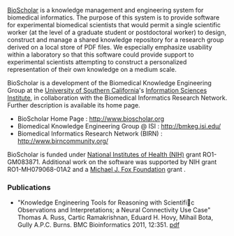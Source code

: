 [BioScholar](http://www.bioscholar.org) is a knowledge management and engineering system for biomedical informatics. The purpose of this system is to provide software for experimental biomedical scientists that would permit a single scientific worker (at the level of a graduate student or postdoctoral worker) to design, construct and manage a shared knowledge repository for a research group derived on a local store of PDF files. We especially emphasize usability within a laboratory so that this software could provide support to experimental scientists attempting to construct a personalized representation of their own knowledge on a medium scale.

BioScholar is a development of the Biomedical Knowledge Engineering Group at the [University of Southern California](http://www.usc.edu/)'s [Information Sciences Institute](http://www.isi.edu/), in collaboration with the Biomedical Informatics Research Network.  Further description is available its home page.
  * BioScholar Home Page : http://www.bioscholar.org
  * Biomedical Knowledge Engineering Group @ ISI : http://bmkeg.isi.edu/
  * Biomedical Informatics Research Network (BIRN) : http://www.birncommunity.org/

BioScholar  is funded under [National Institutes of Health (NIH)](http://www.nih.gov) grant RO1-GM083871.  Additional work on the software was supported by NIH grant RO1-MH079068-01A2 and a [Michael J. Fox Foundation](http://www.michaeljfox.org/) grant .

### Publications ###
  * "Knowledge Engineering Tools for Reasoning with Scientific Observations and Interpretations; a Neural Connectivity Use Case" Thomas A. Russ, Cartic Ramakrishnan, Eduard H. Hovy, Mihail Bota, Gully A.P.C. Burns. BMC Bioinformatics 2011, 12:351. [pdf](http://www.biomedcentral.com/1471-2105/12/351/abstract)